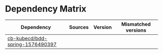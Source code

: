 # Dependency Matrix

Dependency | Sources | Version | Mismatched versions
---------- | ------- | ------- | -------------------
[cb-kubecd/bdd-spring-1576490397](https://github.com/cb-kubecd/bdd-spring-1576490397.git) |  | []() | 
